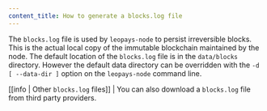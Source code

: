 ```yaml
---
content_title: How to generate a blocks.log file
---
```


The `blocks.log` file is used by `leopays-node` to persist irreversible blocks. This is the actual local copy of the immutable blockchain maintained by the node. The default location of the `blocks.log` file is in the `data/blocks` directory. However the default data directory can be overridden with the `-d [ --data-dir ]` option on the `leopays-node` command line.

[[info | Other `blocks.log` files]]
| You can also download a `blocks.log` file from third party providers.
